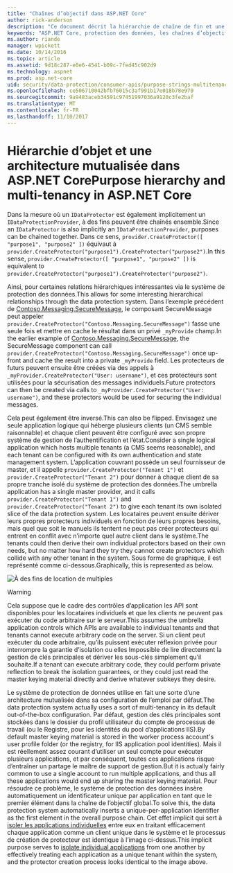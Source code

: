 ```yaml
---
title: "Chaînes d’objectif dans ASP.NET Core"
author: rick-anderson
description: "Ce document décrit la hiérarchie de chaîne de fin et une architecture mutualisée par rapport à l’API de protection des données ASP.NET Core."
keywords: "ASP.NET Core, protection des données, les chaînes d’objectif"
ms.author: riande
manager: wpickett
ms.date: 10/14/2016
ms.topic: article
ms.assetid: 9d18c287-e0e6-4541-b09c-7fed45c902d9
ms.technology: aspnet
ms.prod: asp.net-core
uid: security/data-protection/consumer-apis/purpose-strings-multitenancy
ms.openlocfilehash: ce506710042bfb76015c3af991b17e018b78e970
ms.sourcegitcommit: 9a9483aceb34591c97451997036a9120c3fe2baf
ms.translationtype: MT
ms.contentlocale: fr-FR
ms.lasthandoff: 11/10/2017
---
```

# <a name="purpose-hierarchy-and-multi-tenancy-in-aspnet-core"></a><span data-ttu-id="1134f-104">Hiérarchie d’objet et une architecture mutualisée dans ASP.NET Core</span><span class="sxs-lookup"><span data-stu-id="1134f-104">Purpose hierarchy and multi-tenancy in ASP.NET Core</span></span>

<span data-ttu-id="1134f-105">Dans la mesure où un `IDataProtector` est également implicitement un `IDataProtectionProvider`, à des fins peuvent être chaînés ensemble.</span><span class="sxs-lookup"><span data-stu-id="1134f-105">Since an `IDataProtector` is also implicitly an `IDataProtectionProvider`, purposes can be chained together.</span></span> <span data-ttu-id="1134f-106">Dans ce sens, `provider.CreateProtector([ "purpose1", "purpose2" ])` équivaut à `provider.CreateProtector("purpose1").CreateProtector("purpose2")`.</span><span class="sxs-lookup"><span data-stu-id="1134f-106">In this sense, `provider.CreateProtector([ "purpose1", "purpose2" ])` is equivalent to `provider.CreateProtector("purpose1").CreateProtector("purpose2")`.</span></span>

<span data-ttu-id="1134f-107">Ainsi, pour certaines relations hiérarchiques intéressantes via le système de protection des données.</span><span class="sxs-lookup"><span data-stu-id="1134f-107">This allows for some interesting hierarchical relationships through the data protection system.</span></span> <span data-ttu-id="1134f-108">Dans l’exemple précédent de [Contoso.Messaging.SecureMessage](purpose-strings.md#data-protection-contoso-purpose), le composant SecureMessage peut appeler `provider.CreateProtector("Contoso.Messaging.SecureMessage")` fasse une seule fois et mettre en cache le résultat dans un privé `_myProvide` champ.</span><span class="sxs-lookup"><span data-stu-id="1134f-108">In the earlier example of [Contoso.Messaging.SecureMessage](purpose-strings.md#data-protection-contoso-purpose), the SecureMessage component can call `provider.CreateProtector("Contoso.Messaging.SecureMessage")` once up-front and cache the result into a private `_myProvide` field.</span></span> <span data-ttu-id="1134f-109">Les protecteurs de futurs peuvent ensuite être créées via des appels à `_myProvider.CreateProtector("User: username")`, et ces protecteurs sont utilisées pour la sécurisation des messages individuels.</span><span class="sxs-lookup"><span data-stu-id="1134f-109">Future protectors can then be created via calls to `_myProvider.CreateProtector("User: username")`, and these protectors would be used for securing the individual messages.</span></span>

<span data-ttu-id="1134f-110">Cela peut également être inversé.</span><span class="sxs-lookup"><span data-stu-id="1134f-110">This can also be flipped.</span></span> <span data-ttu-id="1134f-111">Envisagez une seule application logique qui héberge plusieurs clients (un CMS semble raisonnable) et chaque client peuvent être configuré avec son propre système de gestion de l’authentification et l’état.</span><span class="sxs-lookup"><span data-stu-id="1134f-111">Consider a single logical application which hosts multiple tenants (a CMS seems reasonable), and each tenant can be configured with its own authentication and state management system.</span></span> <span data-ttu-id="1134f-112">L’application couvrant possède un seul fournisseur de master, et il appelle `provider.CreateProtector("Tenant 1")` et `provider.CreateProtector("Tenant 2")` pour donner à chaque client de sa propre tranche isolé du système de protection des données.</span><span class="sxs-lookup"><span data-stu-id="1134f-112">The umbrella application has a single master provider, and it calls `provider.CreateProtector("Tenant 1")` and `provider.CreateProtector("Tenant 2")` to give each tenant its own isolated slice of the data protection system.</span></span> <span data-ttu-id="1134f-113">Les locataires peuvent ensuite dériver leurs propres protecteurs individuels en fonction de leurs propres besoins, mais quel que soit le manuels ils tentent ne peut pas créer protecteurs qui entrent en conflit avec n’importe quel autre client dans le système.</span><span class="sxs-lookup"><span data-stu-id="1134f-113">The tenants could then derive their own individual protectors based on their own needs, but no matter how hard they try they cannot create protectors which collide with any other tenant in the system.</span></span> <span data-ttu-id="1134f-114">Sous forme de graphique, il est représenté comme ci-dessous.</span><span class="sxs-lookup"><span data-stu-id="1134f-114">Graphically, this is represented as below.</span></span>

![À des fins de location de multiples](purpose-strings-multitenancy/_static/purposes-multi-tenancy.png)

>[!WARNING]
> <span data-ttu-id="1134f-116">Cela suppose que le cadre des contrôles d’application les API sont disponibles pour les locataires individuels et que les clients ne peuvent pas exécuter du code arbitraire sur le serveur.</span><span class="sxs-lookup"><span data-stu-id="1134f-116">This assumes the umbrella application controls which APIs are available to individual tenants and that tenants cannot execute arbitrary code on the server.</span></span> <span data-ttu-id="1134f-117">Si un client peut exécuter du code arbitraire, qu’ils puissent exécuter réflexion privée pour interrompre la garantie d’isolation ou elles Impossible de lire directement la gestion de clés principales et dériver les sous-clés simplement qu’il souhaite.</span><span class="sxs-lookup"><span data-stu-id="1134f-117">If a tenant can execute arbitrary code, they could perform private reflection to break the isolation guarantees, or they could just read the master keying material directly and derive whatever subkeys they desire.</span></span>

<span data-ttu-id="1134f-118">Le système de protection de données utilise en fait une sorte d’une architecture mutualisée dans sa configuration de l’emploi par défaut.</span><span class="sxs-lookup"><span data-stu-id="1134f-118">The data protection system actually uses a sort of multi-tenancy in its default out-of-the-box configuration.</span></span> <span data-ttu-id="1134f-119">Par défaut, gestion des clés principales sont stockées dans le dossier du profil utilisateur du compte de processus de travail (ou le Registre, pour les identités du pool d’applications IIS).</span><span class="sxs-lookup"><span data-stu-id="1134f-119">By default master keying material is stored in the worker process account's user profile folder (or the registry, for IIS application pool identities).</span></span> <span data-ttu-id="1134f-120">Mais il est réellement assez courant d’utiliser un seul compte pour exécuter plusieurs applications, et par conséquent, toutes ces applications risque d’entraîner un partage le maître de support de gestion.</span><span class="sxs-lookup"><span data-stu-id="1134f-120">But it is actually fairly common to use a single account to run multiple applications, and thus all these applications would end up sharing the master keying material.</span></span> <span data-ttu-id="1134f-121">Pour résoudre ce problème, le système de protection des données insère automatiquement un identificateur unique par application en tant que le premier élément dans la chaîne de l’objectif global.</span><span class="sxs-lookup"><span data-stu-id="1134f-121">To solve this, the data protection system automatically inserts a unique-per-application identifier as the first element in the overall purpose chain.</span></span> <span data-ttu-id="1134f-122">Cet effet implicit qui sert à [isoler les applications individuelles](xref:security/data-protection/configuration/overview#per-application-isolation) entre eux en traitant efficacement chaque application comme un client unique dans le système et le processus de création de protecteur est identique à l’image ci-dessus.</span><span class="sxs-lookup"><span data-stu-id="1134f-122">This implicit purpose serves to [isolate individual applications](xref:security/data-protection/configuration/overview#per-application-isolation) from one another by effectively treating each application as a unique tenant within the system, and the protector creation process looks identical to the image above.</span></span>
